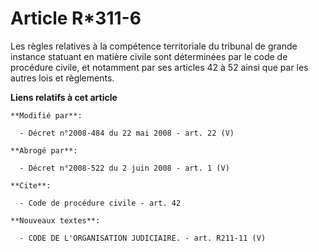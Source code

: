 # Article R*311-6

Les règles relatives à la compétence territoriale du tribunal de grande instance statuant en matière civile sont déterminées
par le code de procédure civile, et notamment par ses articles 42 à 52 ainsi que par les autres lois et règlements.

**Liens relatifs à cet article**

	**Modifié par**:

	  - Décret n°2008-484 du 22 mai 2008 - art. 22 (V)

	**Abrogé par**:

	  - Décret n°2008-522 du 2 juin 2008 - art. 1 (V)

	**Cite**:

	  - Code de procédure civile - art. 42

	**Nouveaux textes**:

	  - CODE DE L'ORGANISATION JUDICIAIRE. - art. R211-11 (V)
